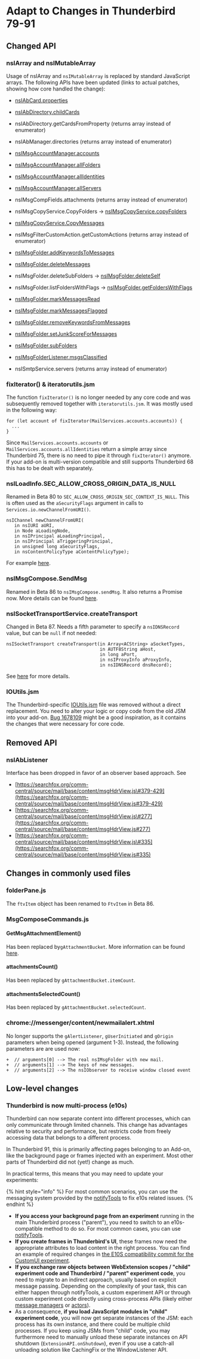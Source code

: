 # Adapt to Changes in Thunderbird 79-91

## Changed API

### nsIArray and nsIMutableArray

Usage of nsIArray and `nsIMutableArray` is replaced by standard JavaScript arrays. The following APIs have been updated \(links to actual patches, showing how core handled the change\):

* [nsIAbCard.properties](https://hg.mozilla.org/comm-central/diff/f7bc5c5ef5ebaec6fcd3394905b1190f7f9043e3/mailnews/addrbook/modules/AddrBookDirectory.jsm)
* [nsIAbDirectory.childCards](https://hg.mozilla.org/comm-central/diff/8d90e013f1e5ec392d10832272e622276010be05/mailnews/addrbook/public/nsIAbDirectory.idl)
* nsIAbDirectory.getCardsFromProperty \(returns array instead of enumerator\)
* nsIAbManager.directories \(returns array instead of enumerator\) 
* [nsIMsgAccountManager.accounts](https://hg.mozilla.org/comm-central/diff/1da9c365060718ffc88deb4d39b3930aeb02a1a7/calendar/base/modules/utils/calEmailUtils.jsm)
* [nsIMsgAccountManager.allFolders](https://hg.mozilla.org/comm-central/diff/4fd2ffb624922351c4c7ec6a775c78b436339fb3/mail/test/browser/folder-display/browser_recentMenu.js)
* [nsIMsgAccountManager.allIdentities](https://hg.mozilla.org/comm-central/diff/8d219926818378dda077442385c0d59650cc3ab6/calendar/base/modules/utils/calItipUtils.jsm)
* [nsIMsgAccountManager.allServers](https://hg.mozilla.org/comm-central/diff/16ca51abc6dda000296c7d7d082b9951ca04fd6d/mail/base/content/folderPane.js) 
* nsIMsgCompFields.attachments \(returns array instead of enumerator\) 
* nsIMsgCopyService.CopyFolders -&gt; [nsIMsgCopyService.copyFolders](https://hg.mozilla.org/comm-central/diff/4f8d3dff196eba35f09bbbe4f6487f882c07840e/mailnews/imap/test/unit/test_localToImapFilter.js)
* [nsIMsgCopyService.CopyMessages](https://hg.mozilla.org/comm-central/diff/fe318ec033d42bd4342a63b86c320116bfa5c5bc/mail/test/browser/message-window/browser_commands.js) 
* nsIMsgFilterCustomAction.getCustomActions \(returns array instead of enumerator\)

* [nsIMsgFolder.addKeywordsToMessages](https://hg.mozilla.org/comm-central/diff/4f1fac782b47fc236f62a18e7a51a51c8982edfd/mail/base/content/mailWindowOverlay.js#l1.71)
* [nsIMsgFolder.deleteMessages](https://hg.mozilla.org/comm-central/diff/c2ddbcc4f19781c5c61f46918a94dd33fab2c8d9/mail/components/compose/content/MsgComposeCommands.js)
* nsIMsgFolder.deleteSubFolders -&gt; [nsIMsgFolder.deleteSelf](https://hg.mozilla.org/comm-central/diff/d4333da4784fc707a56a5bdda13392a94765c05b/mail/base/content/folderPane.js#l1.14)
* nsIMsgFolder.listFoldersWithFlags -&gt;  [nsIMsgFolder.getFoldersWithFlags](https://hg.mozilla.org/comm-central/diff/d146b4e2061c4ec55fce6ac0615c722fed19e756/mail/base/content/folderPane.js#l1.16)
* [nsIMsgFolder.markMessagesRead](https://hg.mozilla.org/comm-central/diff/93610e507d37b2da5e034536ba05f7d2679fcfac/mail/components/extensions/parent/ext-messages.js#l1.22) 
* [nsIMsgFolder.markMessagesFlagged](https://hg.mozilla.org/comm-central/diff/93610e507d37b2da5e034536ba05f7d2679fcfac/mail/components/extensions/parent/ext-messages.js#l1.25)
* [nsIMsgFolder.removeKeywordsFromMessages](https://hg.mozilla.org/comm-central/diff/4f1fac782b47fc236f62a18e7a51a51c8982edfd/mailnews/base/test/unit/test_bug428427.js#l1.40)
* [nsIMsgFolder.setJunkScoreForMessages](https://hg.mozilla.org/comm-central/diff/93610e507d37b2da5e034536ba05f7d2679fcfac/mail/components/extensions/parent/ext-messages.js#l1.29)
* [nsIMsgFolder.subFolders](https://hg.mozilla.org/comm-central/diff/d0c8f7c8585e0f485a80f67ccb483b329115eedd/mail/test/browser/folder-pane/browser_folderNamesInRecentMode.js) 
* [nsIMsgFolderListener.msgsClassified](https://hg.mozilla.org/comm-central/diff/e7ab0d2b72908c0a66347f188f8e00d3b87e7b11/mail/components/extensions/parent/ext-messages.js) 
* nsISmtpService.servers \(returns array instead of enumerator\)

  

### fixIterator\(\) & iteratorutils.jsm

The function `fixIterator()` is no longer needed by any core code and was subsequently removed together with `iteratorutils.jsm`. It was mostly used in the following way:

```text
for (let account of fixIterator(MailServices.accounts.accounts)) {
  ...
}
```

Since `MailServices.accounts.accounts` or `MailServices.accounts.allIdentities` return a simple array since Thunderbird 75, there is no need to pipe it through `fixIterator()` anymore. If your add-on is multi-version compatible and still supports Thunderbird 68 this has to be dealt with separately.  


### nsILoadInfo.SEC\_ALLOW\_CROSS\_ORIGIN\_DATA\_IS\_NULL

Renamed in Beta 80 to `SEC_ALLOW_CROSS_ORIGIN_SEC_CONTEXT_IS_NULL`. This is often used as the `aSecurityFlags` argument in calls to `Services.io.newChannelFromURI()`. 

```text
nsIChannel newChannelFromURI(
   in nsIURI aURI,
   in Node aLoadingNode,
   in nsIPrincipal aLoadingPrincipal,
   in nsIPrincipal aTriggeringPrincipal,
   in unsigned long aSecurityFlags,
   in nsContentPolicyType aContentPolicyType);
```

For example [here](https://searchfox.org/comm-central/rev/bb3eb2b4cb4b17405e8efcc423563a7a07473292/calendar/base/modules/utils/calProviderUtils.jsm#74).  


### nsIMsgCompose.SendMsg

Renamed in Beta 86 to `nsIMsgCompose.sendMsg`. It also returns a Promise now. More details can be found [here](https://searchfox.org/comm-central/rev/bb3eb2b4cb4b17405e8efcc423563a7a07473292/mailnews/compose/public/nsIMsgCompose.idl#117).  


### nsISocketTransportService.createTransport

Changed in Beta 87. Needs a fifth parameter to specify a `nsIDNSRecord` value, but can be `null` if not needed:

```text
nsISocketTransport createTransport(in Array<ACString> aSocketTypes,
                                   in AUTF8String aHost,
                                   in long aPort,
                                   in nsIProxyInfo aProxyInfo,
                                   in nsIDNSRecord dnsRecord);
```

See [here](https://searchfox.org/mozilla-central/rev/15f6b60e343c536305a5aa81e2020d7b87f93158/netwerk/base/nsISocketTransportService.idl#62) for more details.

### IOUtils.jsm

The Thunderbird-specific [IOUtils.jsm](https://hg.mozilla.org/comm-central/file/bec25a74919c93d954d48beeb617a1ecb92e55b8/mailnews/base/src/IOUtils.jsm) file was removed without a direct replacement. You need to alter your logic or copy code from the old JSM into your add-on. [Bug 1678109](https://bugzilla.mozilla.org/show_bug.cgi?id=1678109) might be a good inspiration, as it contains the changes that were necessary for core code.

## Removed API

### nsIAbListener

Interface has been dropped in favor of an observer based approach. See 

* [https://searchfox.org/comm-central/source/mail/base/content/msgHdrView.js\#379-429](https://searchfox.org/comm-central/source/mail/base/content/msgHdrView.js#379-429)
* [https://searchfox.org/comm-central/source/mail/base/content/msgHdrView.js\#277](https://searchfox.org/comm-central/source/mail/base/content/msgHdrView.js#277)
* [https://searchfox.org/comm-central/source/mail/base/content/msgHdrView.js\#335](https://searchfox.org/comm-central/source/mail/base/content/msgHdrView.js#335)

## Changes in commonly used files

### folderPane.js

The `ftvItem` object has been renamed to `FtvItem` in Beta 86.

### MsgComposeCommands.js

#### GetMsgAttachmentElement\(\)

Has been replaced by`gAttachmentBucket`. More information can be found [here](https://hg.mozilla.org/comm-central/diff/b84ef4aee6c977f95fdf04d37f74791d3fecfbf4/mail/components/compose/content/MsgComposeCommands.js#l1.666).

#### attachmentsCount\(\) 

Has been replaced by `gAttachmentBucket.itemCount`.

#### attachmentsSelectedCount\(\) 

Has been replaced by `gAttachmentBucket.selectedCount`.

### chrome://messenger/content/newmailalert.xhtml

No longer supports the `gAlertListener`, `gUserInitiated` and `gOrigin` parameters when being opened \(argument 1-3\). Instead, the following parameters are are used now:

```text
+  // arguments[0] --> The real nsIMsgFolder with new mail.
+  // arguments[1] --> The keys of new messages.
+  // arguments[2] --> The nsIObserver to receive window closed event
```

## Low-level changes

### Thunderbird is now multi-process \(e10s\)

Thunderbird can now separate content into different processes, which can only communicate through limited channels. This change has advantages relative to security and performance, but restricts code from freely accessing data that belongs to a different process.

In Thunderbird 91, this is primarily affecting pages belonging to an Add-on, like the background page or frames injected with an experiment. Most other parts of Thunderbird did not \(yet!\) change as much.

In practical terms, this means that you may need to update your experiments:

{% hint style="info" %}
For most common scenarios, you can use the messaging system provided by the [notifyTools](https://github.com/thundernest/addon-developer-support/tree/master/auxiliary-apis/NotifyTools) to fix e10s related issues.
{% endhint %}

* **If you access your background page from an experiment** running in the main Thunderbird process \("parent"\), you need to switch to an e10s-compatible method to do so. For most common cases, you can use [notifyTools](https://github.com/thundernest/addon-developer-support/tree/master/auxiliary-apis/NotifyTools).
* **If you create frames in Thunderbird's UI**, these frames now need the appropriate attributes to load content in the right process. You can find an example of required changes in [the E10S compatibility commit for the CustomUI experiment](https://github.com/rsjtdrjgfuzkfg/thunderbird-experiments/commit/11232201ff437e7bb293efdcb93ecc3963a8328d#diff-41cf834ce8c3fae411d5f4c18abf8c024630074e616cf98307e582cea5362be7).
* **If you exchange raw objects between WebExtension scopes / "child" experiment code and Thunderbird / "parent" experiment code**, you need to migrate to an indirect approach, usually based on explicit message passing. Depending on the complexity of your task, this can either happen through notifyTools, a custom experiment API or through custom experiment code directly using cross-process APIs \(likely either [message managers](https://searchfox.org/mozilla-central/source/dom/chrome-webidl/MessageManager.webidl) or [actors](https://firefox-source-docs.mozilla.org/dom/ipc/jsactors.html)\).
* As a consequence, **if you load JavaScript modules in "child" experiment code**, you will now get separate instances of the JSM: each process has its own instance, and there could be multiple child processes. If you keep using JSMs from "child" code, you may furthermore need to manually unload these separate instances on API shutdown \(`ExtensionAPI.onShutdown`\), even if you use a catch-all unloading solution like CachingFix or the WindowListener API.

